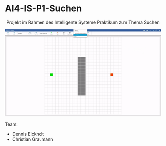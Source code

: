 # AI4-IS-P1-Suchen
<div align="center">

Projekt im Rahmen des Intelligente Systeme Praktikum zum Thema Suchen

![](https://github.com/BAAMMM1/ai4-is-p1-suchen/blob/master/teaser.gif)

</div>

Team:
- Dennis Eickholt
- Christian Graumann

